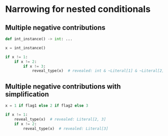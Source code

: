 # Narrowing for nested conditionals

## Multiple negative contributions

```py
def int_instance() -> int: ...

x = int_instance()

if x != 1:
    if x != 2:
        if x != 3:
            reveal_type(x)  # revealed: int & ~Literal[1] & ~Literal[2] & ~Literal[3]
```

## Multiple negative contributions with simplification

```py
x = 1 if flag1 else 2 if flag2 else 3

if x != 1:
    reveal_type(x)  # revealed: Literal[2, 3]
    if x != 2:
        reveal_type(x)  # revealed: Literal[3]
```
